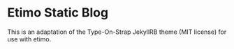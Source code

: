 # Etimo Static Blog
This is an adaptation of the Type-On-Strap JekyllRB theme (MIT license) for 
use with etimo. 


